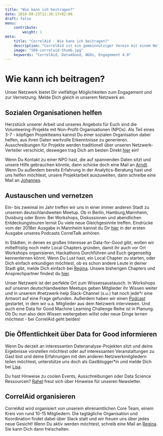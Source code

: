 ```yaml
---
title: "Wie kann ich beitragen?"
date: 2018-08-23T12:38:17+02:00
draft: false
menu: 
    contribute:
        weight: 1
meta:
    title: "CorrelAid - Wie kann ich beitragen?"
    description: "CorrelAid ist ein gemeinnütziger Verein mit einem Netzwerk von 650 ehrenamtlichen DatenanalystInnen."
    image: "509-correlaid-thumb.jpg"
    keywords: "CorrelAid, Data4Good, NGOs, Engagement 4.0"
---
```



# Wie kann ich beitragen?

Unser Netzwerk bietet Dir vielfältige Möglichkeiten zum Engagement und zur Vernetzung. Melde Dich gleich in unserem Netzwerk an.

## Sozialen Organisationen helfen

Herzstück unserer Arbeit und unseres Angebots für Euch sind die Volunteering-Projekte mit Non-Profit Organisationen (NPOs). Als Teil eines 3-7 - köpfigen Projektteams kannst Du einer sozialen Organisation dabei helfen, aus ihren Daten wertvolle Erkenntnisse zu generieren. Ausschreibungen für Projekte werden traditionell über unseren Netzwerk-Verteiler verschickt, deswegen trag Dich am besten Direkt [hier](https://correlaid.us12.list-manage.com/subscribe?u=b294bf2834adf5d89bdd2dd5a&id=915f3f3eff) ein!

Wenn Du Kontakt zu einer NPO hast, die auf spannenden Daten sitzt und unsere Hilfe gebrauchen könnte, dann schicke doch eine Mail an [Arndt](mailto:johannes.m@correlaid.org). Wenn Du außerdem bereits Erfahrung in der Analytics-Beratung hast und uns helfen möchtest, unsere Projektarbeit auszuweiten, dann schreibe eine Mail an [Johannes](mailto:johannes.m@correlaid.org).

## Austauschen und vernetzen

Ein- bis zweimal im Jahr treffen wir uns in einer immer anderen Stadt zu unserem deutschlandweiten Meetup. Ob in Berlin, Hamburg,Mannheim, Duisburg oder Bonn: Bei Workshops, Diskussionen und abendlichen Entdeckungstouren lernst Du viele neue Gleichgesinnte treffen. Eindrücke vom der 2018er Ausgabe in  Mannheim kannst du Dir [hier](https://www.spreaker.com/user/correlaid/meetup-podcast-correlaid) in der ersten Ausgabe unseres Podcasts CorrelTalk anhören.

In Städten, in denen es großes Interesse an Data-for-Good gibt, wollen wir mittelfristig noch mehr Local Chapters gründen, damit ihr auch vor Ort Workshops organisieren, Hackathons Durchführen und Euch gegenseitig kennenlernen könnt. Wenn Du Lust hast, ein Local Chapter zu starten, oder Dich einfach erkundigen möchtest, ob es schon andere Leute in deiner Stadt gibt, melde Dich einfach bei [Regina](mailto:regina.s@correlaid.org). Unsere bisherigen Chapters und Ansprechpartner findest du [hier](/correlaid-x).

Unser Netzwerk ist der perfekte Ort zum Wissensaustausch. In Workshops auf unseren deutschlandweiten Meetups geben Mitglieder ihr Wissen weiter und in unserem #netzwerk-help Slack-Channel (s.u.) hat noch jede*r eine Antwort auf eine Frage gefunden. Außerdem haben wir einen [Podcast](https://www.spreaker.com/show/correltalk-the-correlaid-podcast) gestartet, in dem wir u.a. Mitglieder aus dem Netzwerk interviewen. Und auch eine Data for Good Machine Learning Challenge Reihe ist in Planung. Ob Du nun also dein Wissen weitergeben willst oder neue Dinge lernen möchtest - bei CorrelAid geht beides!

## Die Öffentlichkeit über Data for Good informieren

Wenn Du derzeit an interessanten Datenanalyse-Projekten sitzt und deine Ergebnisse vorstellen möchtest oder auf interessanten Veranstaltungen zu Gast bist und deine Erfahrungen mit den anderen Netzwerkmitgliedern teilen möchtest, unterstütze uns doch als Gastblogger*in und melde Dich bei [Lisa](mailto:blog@correlaid.org).

Du hast Hinweise zu coolen Events, Ausschreibungen oder Data Science Ressourcen? [Rahel](mailto:newsletter@correlaid.org) freut sich über Hinweise für unseren Newsletter.

## CorrelAid organisieren

CorrelAid wird organisiert von unserem ehrenamtlichen Core Team, einem Kreis von rund 10-15 Mitgliedern. Die tagtägliche Organisation und Koordination findet dabei über Slack statt und wir freuen uns über jedes neue Gesicht! Wenn Du aktiv werden möchtest, schreib eine Mail an [Regina](mailto:regina.s@correlaid.org). Sie kann Dich dann freischalten.
